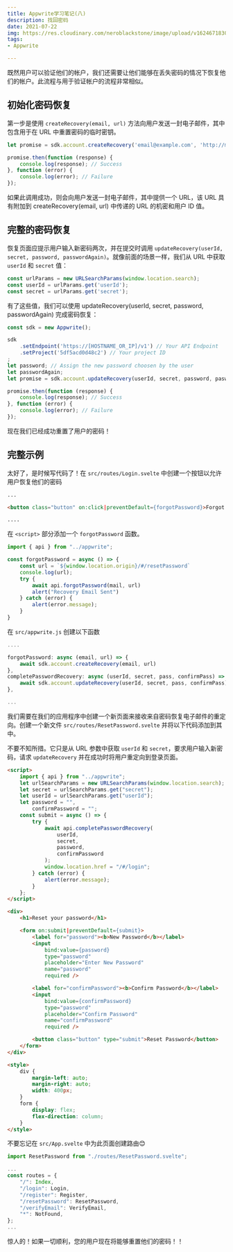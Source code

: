 ```yaml
---
title: Appwrite学习笔记(八)
description: 找回密码
date: 2021-07-22
img: https://res.cloudinary.com/neroblackstone/image/upload/v1624671830/appwrite_i2voda.webp
tags:
- Appwrite

---
```

既然用户可以验证他们的帐户，我们还需要让他们能够在丢失密码的情况下恢复他们的帐户。此流程与用于验证帐户的流程非常相似。

## 初始化密码恢复

第一步是使用 `createRecovery(email, url)` 方法向用户发送一封电子邮件，其中包含用于在 URL 中重置密码的临时密钥。

``` js
let promise = sdk.account.createRecovery('email@example.com', 'http://myappdomain/resetPassword');

promise.then(function (response) {
    console.log(response); // Success
}, function (error) {
    console.log(error); // Failure
});
```

如果此调用成功，则会向用户发送一封电子邮件，其中提供一个 URL，该 URL 具有附加到 createRecovery(email, url) 中传递的 URL 的机密和用户 ID 值。

## 完整的密码恢复

恢复页面应提示用户输入新密码两次，并在提交时调用 `updateRecovery(userId, secret, password, passwordAgain)`。就像前面的场景一样，我们从 URL 中获取 `userId` 和 `secret` 值：

``` js
const urlParams = new URLSearchParams(window.location.search);
const userId = urlParams.get('userId');
const secret = urlParams.get('secret');
```

有了这些值，我们可以使用 updateRecovery(userId, secret, password, passwordAgain) 完成密码恢复：

``` js
const sdk = new Appwrite();

sdk
    .setEndpoint('https://[HOSTNAME_OR_IP]/v1') // Your API Endpoint
    .setProject('5df5acd0d48c2') // Your project ID
;
let password; // Assign the new password choosen by the user
let passwordAgain;
let promise = sdk.account.updateRecovery(userId, secret, password, paswordAgain);

promise.then(function (response) {
    console.log(response); // Success
}, function (error) {
    console.log(error); // Failure
});
```

现在我们已经成功重置了用户的密码！

## 完整示例

太好了，是时候写代码了！在 `src/routes/Login.svelte` 中创建一个按钮以允许用户恢复他们的密码

``` html
...

<button class="button" on:click|preventDefault={forgotPassword}>Forgot Password?</button>

....
```

在 `<script>` 部分添加一个 `forgotPassword` 函数。

``` js
import { api } from "../appwrite";

const forgotPassword = async () => {
    const url = `${window.location.origin}/#/resetPassword`
    console.log(url);
    try {
        await api.forgotPassword(mail, url)
        alert("Recovery Email Sent")
    } catch (error) {
        alert(error.message);
    }
}
```

在 `src/appwrite.js` 创建以下函数

``` js
....

forgotPassword: async (email, url) => { 
    await sdk.account.createRecovery(email, url) 
},
completePasswordRecovery: async (userId, secret, pass, confirmPass) => { 
    await sdk.account.updateRecovery(userId, secret, pass, confirmPass) 
},

...
```

我们需要在我们的应用程序中创建一个新页面来接收来自密码恢复电子邮件的重定向。创建一个新文件 `src/routes/ResetPassword.svelte` 并将以下代码添加到其中。

不要不知所措。它只是从 URL 参数中获取 `userId` 和 `secret`，要求用户输入新密码，请求 `updateRecovery` 并在成功时将用户重定向到登录页面。

``` html
<script>
    import { api } from "../appwrite";
    let urlSearchParams = new URLSearchParams(window.location.search);
    let secret = urlSearchParams.get("secret");
    let userId = urlSearchParams.get("userId");
    let password = "",
        confirmPassword = "";
    const submit = async () => {
        try {
            await api.completePasswordRecovery(
                userId,
                secret,
                password,
                confirmPassword
            );
            window.location.href = "/#/login";
        } catch (error) {
            alert(error.message);
        }
    };
</script>

<div>
    <h1>Reset your password</h1>

    <form on:submit|preventDefault={submit}>
        <label for="password"><b>New Password</b></label>
        <input
            bind:value={password}
            type="password"
            placeholder="Enter New Password"
            name="password"
            required />

        <label for="confirmPassword"><b>Confirm Password</b></label>
        <input
            bind:value={confirmPassword}
            type="password"
            placeholder="Confirm Password"
            name="confirmPassword"
            required />

        <button class="button" type="submit">Reset Password</button>
    </form>
</div>

<style>
    div {
        margin-left: auto;
        margin-right: auto;
        width: 400px;
    }
    form {
        display: flex;
        flex-direction: column;
    }
</style>
```

不要忘记在 `src/App.svelte` 中为此页面创建路由😊

``` js
import ResetPassword from "./routes/ResetPassword.svelte";

...
const routes = {
    "/": Index,
    "/login": Login,
    "/register": Register,
    "/resetPassword": ResetPassword,
    "/verifyEmail": VerifyEmail,
    "*": NotFound,
};
...
```

惊人的！如果一切顺利，您的用户现在将能够重置他们的密码！！